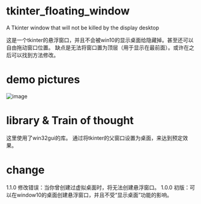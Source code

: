 # tkinter_floating_window
A Tkinter window that will not be killed by the display desktop

这是一个tkinter的悬浮窗口，并且不会被win10的显示桌面给隐藏掉。甚至还可以自由拖动窗口位置。
缺点是无法将窗口置为顶层（用于显示在最前面）。或许在之后可以找到方法修改。

# demo pictures
![image](https://github.com/zhengqingquan/gallery/blob/main/tkinter_floating_window/Video_2021-06-10_171212.gif?raw=true)   

# library & Train of thought
这里使用了win32gui的库。
通过将tkinter的父窗口设置为桌面，来达到预定效果。

# change
1.1.0 修改错误：当你曾创建过虚拟桌面时，将无法创建悬浮窗口。
1.0.0 初版：可以在window10的桌面创建悬浮窗口，并且不受“显示桌面”功能的影响。